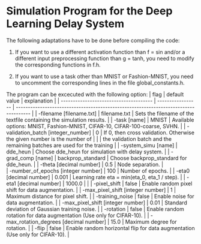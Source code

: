 # Simulation Program for the Deep Learning Delay System

The following adaptations have to be done before compiling the code:

1. If you want to use a different activation function than f = sin and/or a different input preprocessing function than g = tanh, you need to modify the corresponding functions in f.h.

2. If you want to use a task other than MNIST or Fashion-MNIST, you need to uncomment the corresponding lines in the file global_constants.h.

The program can be excecuted with the following option:
| flag                                   | default value     | explanation                                                                         |
| -------------------------------------- | ----------------- | ------------------------------------------------------------------------------------ |
| -filename [filename.txt]               | filename.txt      | Sets the filename of the textfile containing the simulation results.                  |
| -task [name]                           | MNIST             | Available options: MNIST, Fashion-MNIST, CIFAR-10, CIFAR-100-coarse, SVHN.           |
| -validation_batch [integer_number]     | 0                 | If 0, then cross validation. Otherwise the given number is the number of
|                                        |                   |                the validation batch and the remaining batches are used for the training  |
| -system_simu [name]                    | dde_heun          | Choose dde_heun for simulation with delay system.                                     |
| -grad_comp [name]                      | backprop_standard | Choose backprop_standard for dde_heun.                                                |
| -theta [decimal number]                | 0.5               | Node separation.                                                                     |                                                                                           
| -number_of_epochs [integer number]     | 100               | Number of epochs.                                                                    |
| -eta0 [decimal number]                 | 0.001             | Learning rate eta = min(eta_0, eta_1 / step).                                        |
| -eta1 [decimal number]                 | 1000.0            |                                                                                      |
| -pixel_shift                           | false             | Enable random pixel shift for data augmentation.                                      |
| -max_pixel_shift [integer number]      | 1                 | Maximum distance for pixel shift.                                                    |
| -training_noise                        | false             | Enable noise for data augmentation.                                                  |
| -max_pixel_shift [integer number]      | 0.01              | Standard deviation of Gaussian training noise.                                        |
| -rotation                              | false             | Enable random rotation for data augmentation (Use only for CIFAR-10).                 |
| -max_rotation_degrees [decimal number] | 15.0              | Maximum degree for rotation.                                                         |
| -flip                                  | false             | Enable random horizontal flip for data augmentation (Use only for CIFAR-10).          |





